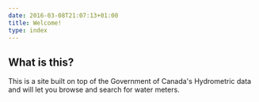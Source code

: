 ```yaml
---
date: 2016-03-08T21:07:13+01:00
title: Welcome!
type: index
---
```


What is this?
-------------
This is a site built on top of the Government of Canada's Hydrometric
data and will let you browse and search for water meters.
